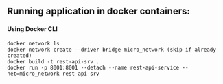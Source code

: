 ## Running application in docker containers:
#### Using Docker CLI
```
docker network ls
docker network create --driver bridge micro_network (skip if already created)
docker build -t rest-api-srv .
docker run -p 8001:8001 --detach --name rest-api-service --net=micro_network rest-api-srv
```